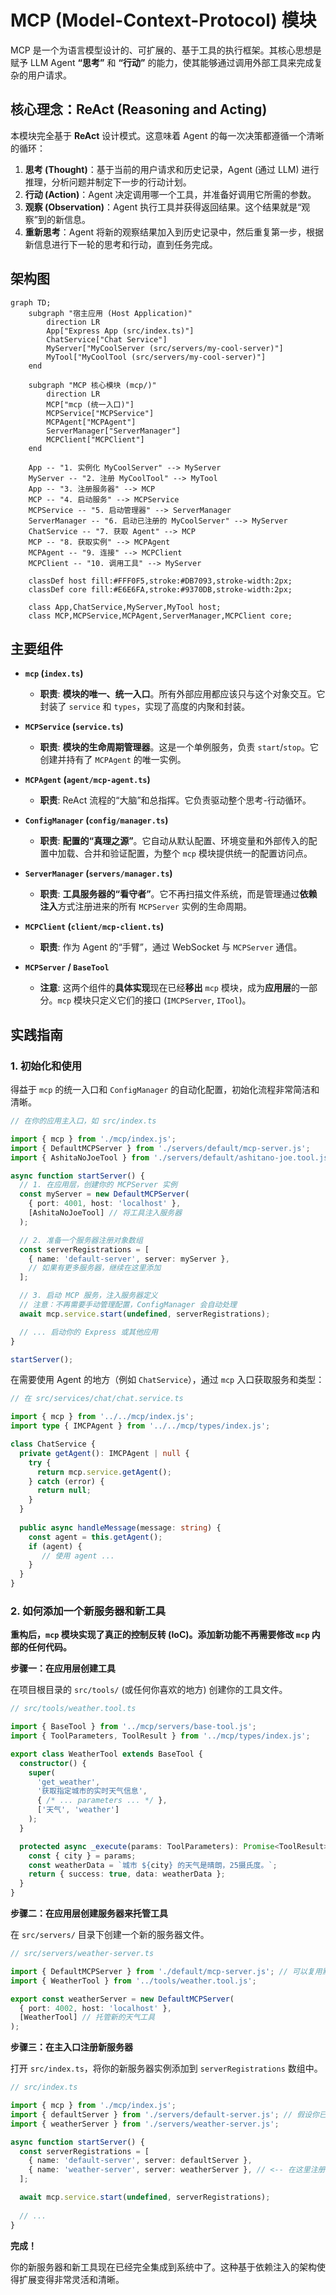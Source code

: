 # MCP (Model-Context-Protocol) 模块

MCP 是一个为语言模型设计的、可扩展的、基于工具的执行框架。其核心思想是赋予 LLM Agent **“思考”** 和 **“行动”** 的能力，使其能够通过调用外部工具来完成复杂的用户请求。

## 核心理念：ReAct (Reasoning and Acting)

本模块完全基于 **ReAct** 设计模式。这意味着 Agent 的每一次决策都遵循一个清晰的循环：

1.  **思考 (Thought)**：基于当前的用户请求和历史记录，Agent (通过 LLM) 进行推理，分析问题并制定下一步的行动计划。
2.  **行动 (Action)**：Agent 决定调用哪一个工具，并准备好调用它所需的参数。
3.  **观察 (Observation)**：Agent 执行工具并获得返回结果。这个结果就是“观察”到的新信息。
4.  **重新思考**：Agent 将新的观察结果加入到历史记录中，然后重复第一步，根据新信息进行下一轮的思考和行动，直到任务完成。

## 架构图

```mermaid
graph TD;
    subgraph "宿主应用 (Host Application)"
        direction LR
        App["Express App (src/index.ts)"]
        ChatService["Chat Service"]
        MyServer["MyCoolServer (src/servers/my-cool-server)"]
        MyTool["MyCoolTool (src/servers/my-cool-server)"]
    end

    subgraph "MCP 核心模块 (mcp/)"
        direction LR
        MCP["mcp (统一入口)"]
        MCPService["MCPService"]
        MCPAgent["MCPAgent"]
        ServerManager["ServerManager"]
        MCPClient["MCPClient"]
    end
    
    App -- "1. 实例化 MyCoolServer" --> MyServer
    MyServer -- "2. 注册 MyCoolTool" --> MyTool
    App -- "3. 注册服务器" --> MCP
    MCP -- "4. 启动服务" --> MCPService
    MCPService -- "5. 启动管理器" --> ServerManager
    ServerManager -- "6. 启动已注册的 MyCoolServer" --> MyServer
    ChatService -- "7. 获取 Agent" --> MCP
    MCP -- "8. 获取实例" --> MCPAgent
    MCPAgent -- "9. 连接" --> MCPClient
    MCPClient -- "10. 调用工具" --> MyServer
    
    classDef host fill:#FFF0F5,stroke:#DB7093,stroke-width:2px;
    classDef core fill:#E6E6FA,stroke:#9370DB,stroke-width:2px;

    class App,ChatService,MyServer,MyTool host;
    class MCP,MCPService,MCPAgent,ServerManager,MCPClient core;
```

## 主要组件

*   **`mcp` (`index.ts`)**
    *   **职责**: **模块的唯一、统一入口**。所有外部应用都应该只与这个对象交互。它封装了 `service` 和 `types`，实现了高度的内聚和封装。

*   **`MCPService` (`service.ts`)**
    *   **职责**: **模块的生命周期管理器**。这是一个单例服务，负责 `start`/`stop`。它创建并持有了 `MCPAgent` 的唯一实例。

*   **`MCPAgent` (`agent/mcp-agent.ts`)**
    *   **职责**: ReAct 流程的“大脑”和总指挥。它负责驱动整个思考-行动循环。

*   **`ConfigManager` (`config/manager.ts`)**
    *   **职责**: **配置的“真理之源”**。它自动从默认配置、环境变量和外部传入的配置中加载、合并和验证配置，为整个 `mcp` 模块提供统一的配置访问点。

*   **`ServerManager` (`servers/manager.ts`)**
    *   **职责**: **工具服务器的“看守者”**。它不再扫描文件系统，而是管理通过**依赖注入**方式注册进来的所有 `MCPServer` 实例的生命周期。

*   **`MCPClient` (`client/mcp-client.ts`)**
    *   **职责**: 作为 Agent 的“手臂”，通过 WebSocket 与 `MCPServer` 通信。

*   **`MCPServer` / `BaseTool`**
    *   **注意**: 这两个组件的**具体实现**现在已经**移出** `mcp` 模块，成为**应用层**的一部分。`mcp` 模块只定义它们的接口 (`IMCPServer`, `ITool`)。

## 实践指南

### 1. 初始化和使用

得益于 `mcp` 的统一入口和 `ConfigManager` 的自动化配置，初始化流程非常简洁和清晰。

```typescript
// 在你的应用主入口，如 src/index.ts

import { mcp } from './mcp/index.js';
import { DefaultMCPServer } from './servers/default/mcp-server.js';
import { AshitaNoJoeTool } from './servers/default/ashitano-joe.tool.js';

async function startServer() {
  // 1. 在应用层，创建你的 MCPServer 实例
  const myServer = new DefaultMCPServer(
    { port: 4001, host: 'localhost' },
    [AshitaNoJoeTool] // 将工具注入服务器
  );

  // 2. 准备一个服务器注册对象数组
  const serverRegistrations = [
    { name: 'default-server', server: myServer },
    // 如果有更多服务器，继续在这里添加
  ];

  // 3. 启动 MCP 服务，注入服务器定义
  // 注意：不再需要手动管理配置，ConfigManager 会自动处理
  await mcp.service.start(undefined, serverRegistrations);

  // ... 启动你的 Express 或其他应用
}

startServer();
```

在需要使用 Agent 的地方（例如 `ChatService`），通过 `mcp` 入口获取服务和类型：

```typescript
// 在 src/services/chat/chat.service.ts

import { mcp } from '../../mcp/index.js';
import type { IMCPAgent } from '../../mcp/types/index.js';

class ChatService {
  private getAgent(): IMCPAgent | null {
    try {
      return mcp.service.getAgent();
    } catch (error) {
      return null;
    }
  }
  
  public async handleMessage(message: string) {
    const agent = this.getAgent();
    if (agent) {
       // 使用 agent ...
    }
  }
}
```

### 2. 如何添加一个新服务器和新工具

**重构后，`mcp` 模块实现了真正的控制反转 (IoC)。添加新功能不再需要修改 `mcp` 内部的任何代码。**

**步骤一：在应用层创建工具**

在项目根目录的 `src/tools/` (或任何你喜欢的地方) 创建你的工具文件。

```typescript
// src/tools/weather.tool.ts

import { BaseTool } from '../mcp/servers/base-tool.js';
import { ToolParameters, ToolResult } from '../mcp/types/index.js';

export class WeatherTool extends BaseTool {
  constructor() {
    super(
      'get_weather',
      '获取指定城市的实时天气信息',
      { /* ... parameters ... */ },
      ['天气', 'weather']
    );
  }

  protected async _execute(params: ToolParameters): Promise<ToolResult> {
    const { city } = params;
    const weatherData = `城市 ${city} 的天气是晴朗，25摄氏度。`;
    return { success: true, data: weatherData };
  }
}
```

**步骤二：在应用层创建服务器来托管工具**

在 `src/servers/` 目录下创建一个新的服务器文件。

```typescript
// src/servers/weather-server.ts

import { DefaultMCPServer } from './default/mcp-server.js'; // 可以复用默认实现
import { WeatherTool } from '../tools/weather.tool.js';

export const weatherServer = new DefaultMCPServer(
  { port: 4002, host: 'localhost' },
  [WeatherTool] // 托管新的天气工具
);
```

**步骤三：在主入口注册新服务器**

打开 `src/index.ts`，将你的新服务器实例添加到 `serverRegistrations` 数组中。

```typescript
// src/index.ts

import { mcp } from './mcp/index.js';
import { defaultServer } from './servers/default-server.js'; // 假设你已导出
import { weatherServer } from './servers/weather-server.js';

async function startServer() {
  const serverRegistrations = [
    { name: 'default-server', server: defaultServer },
    { name: 'weather-server', server: weatherServer }, // <-- 在这里注册
  ];

  await mcp.service.start(undefined, serverRegistrations);
  
  // ...
}
```

**完成！**

你的新服务器和新工具现在已经完全集成到系统中了。这种基于依赖注入的架构使得扩展变得非常灵活和清晰。
